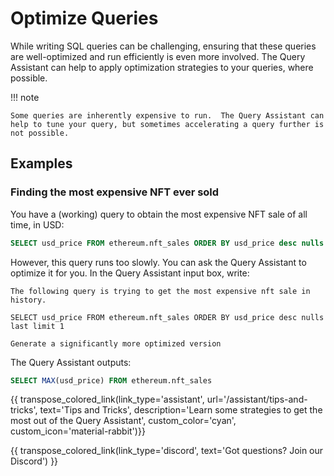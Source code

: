 # Optimize Queries

While writing SQL queries can be challenging, ensuring that these queries are well-optimized and run efficiently is even more involved.  The Query Assistant can help to apply optimization strategies to your queries, where possible.

!!! note

    Some queries are inherently expensive to run.  The Query Assistant can help to tune your query, but sometimes accelerating a query further is not possible.

## Examples

### Finding the most expensive NFT ever sold

You have a (working) query to obtain the most expensive NFT sale of all time, in USD:

```sql
SELECT usd_price FROM ethereum.nft_sales ORDER BY usd_price desc nulls last limit 1
```

However, this query runs too slowly.  You can ask the Query Assistant to optimize it for you.  In the Query Assistant input box, write:

```
The following query is trying to get the most expensive nft sale in history.

SELECT usd_price FROM ethereum.nft_sales ORDER BY usd_price desc nulls last limit 1

Generate a significantly more optimized version
```

The Query Assistant outputs:

```sql
SELECT MAX(usd_price) FROM ethereum.nft_sales
```

{{ transpose_colored_link(link_type='assistant', url='/assistant/tips-and-tricks', text='Tips and Tricks', description='Learn some strategies to get the most out of the Query Assistant', custom_color='cyan', custom_icon='material-rabbit')}}

{{ transpose_colored_link(link_type='discord', text='Got questions?  Join our Discord') }}